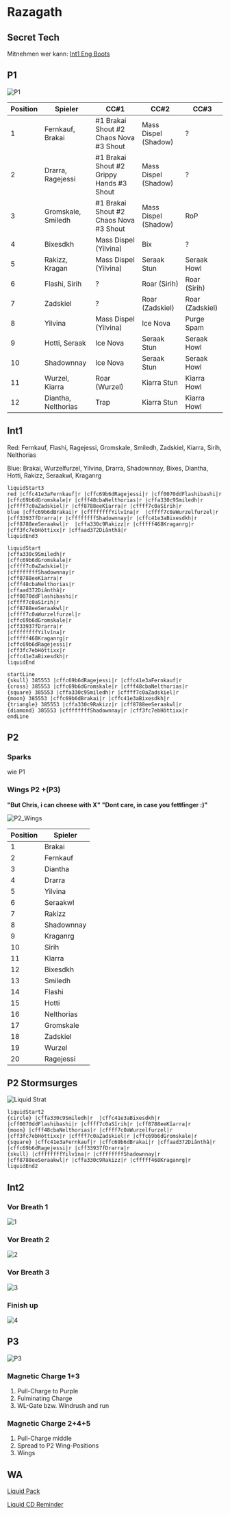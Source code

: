 # Razagath

## Secret Tech 

Mitnehmen wer kann: [Int1 Eng Boots](https://www.wowhead.com/item=172912/momentum-redistributor-boots)

## P1

![P1](/images/raziP1.png)

| Position    | Spieler | CC#1 | CC#2 | CC#3 |
| ----------- | ----------- | ----------- | ----------- | ----------- |
| 1  | Fernkauf, Brakai | #1 Brakai Shout #2 Chaos Nova #3 Shout | Mass Dispel (Shadow) | ? |
| 2  | Drarra, Ragejessi| #1 Brakai Shout #2 Grippy Hands #3 Shout | Mass Dispel (Shadow)| ? |
| 3  | Gromskale, Smiledh   | #1 Brakai Shout #2 Chaos Nova #3 Shout | Mass Dispel (Shadow)| RoP |
| 4  | Bixesdkh         | Mass Dispel (Yilvina) | Bix | ? |
| 5  | Rakizz, Kragan     | Mass Dispel (Yilvina) | Seraak Stun | Seraak Howl |
| 6  | Flashi, Sirih    | ? | Roar (Sirih) | Roar (Sirih) |
| 7  | Zadskiel         | ? | Roar (Zadskiel) | Roar (Zadskiel) |
| 8  | Yilvina           | Mass Dispel (Yilvina) | Ice Nova | Purge Spam |
| 9  | Hotti, Seraak | Ice Nova | Seraak Stun | Seraak Howl |
| 10 | Shadownnay       | Ice Nova | Seraak Stun | Seraak Howl |
| 11 | Wurzel, Kiarra     | Roar (Wurzel) | Kiarra Stun | Kiarra Howl |
| 12 | Diantha, Nelthorias  | Trap | Kiarra Stun | Kiarra Howl |

## Int1

Red: Fernkauf, Flashi, Ragejessi, Gromskale, Smiledh, Zadskiel, Kiarra, Sirih, Nelthorias

Blue: Brakai, Wurzelfurzel, Yilvina, Drarra, Shadownnay, Bixes, Diantha, Hotti, Rakizz, Seraakwl, Kraganrg

```
liquidStart3
red |cffc41e3aFernkauf|r |cffc69b6dRagejessi|r |cff0070ddFlashibashi|r |cffc69b6dGromskale|r |cfff48cbaNelthorias|r |cffa330c9Smiledh|r |cffff7c0aZadskiel|r |cff8788eeKîarra|r |cffff7c0aSîrih|r
blue |cffc69b6dBrakai|r |cffffffffYilvîna|r  |cffff7c0aWurzelfurzel|r |cff33937fDrarra|r |cffffffffShadownnay|r |cffc41e3aBixesdkh|r |cff8788eeSeraakwl|r  |cffa330c9Rakizz|r |cfffff468Kraganrg|r |cff3fc7ebHôttixx|r |cffaad372Diânthâ|r
liquidEnd3

liquidStart
|cffa330c9Smiledh|r
|cffc69b6dGromskale|r 
|cffff7c0aZadskiel|r 
|cffffffffShadownnay|r 
|cff8788eeKîarra|r 
|cfff48cbaNelthorias|r 
|cffaad372Diânthâ|r  
|cff0070ddFlashibashi|r 
|cffff7c0aSîrih|r 
|cff8788eeSeraakwl|r 
|cffff7c0aWurzelfurzel|r 
|cffc69b6dGromskale|r  
|cff33937fDrarra|r 
|cffffffffYilvîna|r 
|cfffff468Kraganrg|r  
|cffc69b6dRagejessi|r 
|cff3fc7ebHôttixx|r 
|cffc41e3aBixesdkh|r 
liquidEnd

startLine
{skull} 385553 |cffc69b6dRagejessi|r |cffc41e3aFernkauf|r
{cross} 385553 |cffc69b6dGromskale|r |cfff48cbaNelthorias|r 
{square} 385553 |cffa330c9Smiledh|r |cffff7c0aZadskiel|r 
{moon} 385553 |cffc69b6dBrakai|r |cffc41e3aBixesdkh|r 
{triangle} 385553 |cffa330c9Rakizz|r |cff8788eeSeraakwl|r 
{diamond} 385553 |cffffffffShadownnay|r |cff3fc7ebHôttixx|r
endLine
```

## P2

### Sparks

wie P1

### Wings P2 +(P3)

**"But Chris, i can cheese with X" "Dont care, in case you fettfinger :)"**

![P2_Wings](/images/6_p2wingsv2.png)

| Position    | Spieler |
| ----------- | ----------- |
| 1 | Brakai |
| 2 | Fernkauf |
| 3 | Diantha |
| 4 | Drarra |
| 5 | Yilvina |
| 6 | Seraakwl |
| 7 | Rakizz|
| 8 | Shadownnay |
| 9 | Kraganrg |
| 10 | Sîrih |
| 11 | Kîarra |
| 12 | Bixesdkh |
| 13 | Smiledh |
| 14 | Flashi |
| 15 | Hotti |
| 16 | Nelthorias |
| 17 | Gromskale |
| 18 | Zadskiel |
| 19 | Wurzel |
| 20 | Ragejessi |

## P2 Stormsurges

![Liquid Strat](/images/P2_Stormsurge.png)

```
liquidStart2
{circle} |cffa330c9Smiledh|r  |cffc41e3aBixesdkh|r |cff0070ddFlashibashi|r |cffff7c0aSîrih|r |cff8788eeKîarra|r
{moon} |cfff48cbaNelthorias|r |cffff7c0aWurzelfurzel|r |cff3fc7ebHôttixx|r |cffff7c0aZadskiel|r |cffc69b6dGromskale|r
{square} |cffc41e3aFernkauf|r |cffc69b6dBrakai|r |cffaad372Diânthâ|r |cffc69b6dRagejessi|r |cff33937fDrarra|r
{skull} |cffffffffYilvîna|r |cffffffffShadownnay|r |cff8788eeSeraakwl|r |cffa330c9Rakizz|r |cfffff468Kraganrg|r
liquidEnd2
```

## Int2

### Vor Breath 1
![1](/images/Int2_1.png)

### Vor Breath 2
![2](/images/Int2_2.2.png)

### Vor Breath 3
![3](/images/Int2_3.png)

### Finish up
![4](/images/Int2_4.png)


## P3

![P3](/images/P3.png)

### Magnetic Charge 1+3

1. Pull-Charge to Purple
2. Fulminating Charge
3. WL-Gate bzw. Windrush and run

### Magnetic Charge 2+4+5

1. Pull-Charge middle
2. Spread to P2 Wing-Positions
3. Wings

## WA

[Liquid Pack](https://wago.io/LiquidVault)

[Liquid CD Reminder](https://wago.io/cDPzpjk7w)
